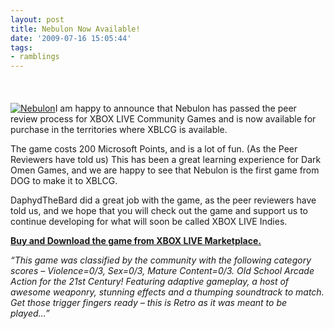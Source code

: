 ```yaml
---
layout: post
title: Nebulon Now Available!
date: '2009-07-16 15:05:44'
tags:
- ramblings
---
```


#### 

&nbsp;

[![Nebulon](http://darkomengames.co.uk/wp-content/uploads/2009/07/nebBoxart.jpg "Nebulon")](http://marketplace.xbox.com/en-US/games/media/66acd000-77fe-1000-9115-d8025855025c)I am happy to announce that Nebulon has passed the peer review process for XBOX LIVE Community Games and is now available for purchase in the territories where XBLCG is available.

The game costs 200 Microsoft Points, and is a lot of fun. (As the Peer Reviewers have told us) This has been a great learning experience for Dark Omen Games, and we are happy to see that Nebulon is the first game from DOG to make it to XBLCG.

DaphydTheBard did a great job with the game, as the peer reviewers have told us, and we hope that you will check out the game and support us to continue developing for what will soon be called XBOX LIVE Indies.

[**Buy and Download the game from XBOX LIVE Marketplace.**](http://marketplace.xbox.com/en-US/games/media/66acd000-77fe-1000-9115-d8025855025c)

_“This game was classified by the community with the following category scores – Violence=0/3, Sex=0/3, Mature Content=0/3. Old School Arcade Action for the 21st Century! Featuring adaptive gameplay, a host of awesome weaponry, stunning effects and a thumping soundtrack to match. Get those trigger fingers ready – this is Retro as it was meant to be played…”_

